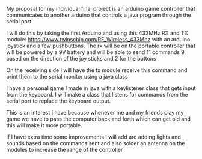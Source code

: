 
My proposal for my individual final project is an arduino game controller that communicates to another arduino that controls a java program through the serial port.

I will do this by taking the first Arduino and using this 433MHz RX and TX module:
https://www.twinschip.com/RF_Wireless_433Mhz
with an arduino joystick and a few pushbuttons. The rx will be on the portable controller that will be powered by a 9V battery and will be able to send 11 commands 9 based on the direction of the joy sticks and 2 for the buttons

On the receiving side I will have the tx module receive this command and print them to the serial monitor using a java class

I have a personal game I made in java with a keylistener class that gets input from the keyboard. I will make a class that listens for commands from the serial port to replace the keyboard output. 

This is an interest I have because whenever me and my friends play my game we have to pass the computer back and forth which can get old and this will make it more portable.

If I have extra time some improvements I will add are adding lights and sounds based on the commands sent and also solder an antenna on the modules to increase the  range of the controller 
